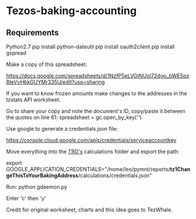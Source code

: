 # Tezos-baking-accounting

## Requirements
Python2.7
pip install python-dateutil
pip install oauth2client
pip install gspread


Make a copy of this spreadsheet:

https://docs.google.com/spreadsheets/d/1NzfP5eLVGtNUol72dgo_bWE5qz8teVvHbkGUYMr335U/edit?usp=sharing

If you want to know frozen amounts make changes to the addresses in the tzstats API worksheet.

Go to share your copy and note the document's ID, copy/paste it between the quotes on line 61:
spreadsheet = gc.open_by_key('')

Use google to generate a credentials.json file:

https://console.cloud.google.com/apis/credentials/serviceaccountkey

Move everything into the [TRD's](https://github.com/habanoz/tezos-reward-distributor) calculations folder and export the path:

export GOOGLE_APPLICATION_CREDENTIALS="/home/leo/pymnt/reports/**tz1ChangeThisToYourBakingAddress**/calculations/credentials.json"

Run:
python gdaemon.py

Enter 'c' then 'y'

Credit for original worksheet, charts and this idea goes to TezWhale.
